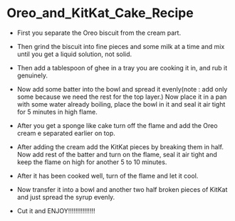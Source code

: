 # Oreo_and_KitKat_Cake_Recipe
 
- First you separate the Oreo biscuit from the cream part. 

- Then grind the biscuit into fine pieces and some milk at a time and mix until you get a liquid solution, not solid.

- Then add a tablespoon of ghee in a tray you are cooking it in, and rub it genuinely. 

- Now add some batter into the bowl and spread it evenly(note : add only some because we need the rest for the top layer.) Now place it in a pan with some water already boiling, place the bowl in it and seal it air tight for 5 minutes in high flame. 

- After you get a sponge like cake turn off the flame and add the Oreo cream e separated earlier on top. 

- After adding the cream add the KitKat pieces by breaking them in half. Now add rest of the batter and turn on the flame, seal it air tight and keep the flame on high for another 5 to 10 minutes.

- After it has been cooked well, turn of the flame and let it cool. 

- Now transfer it into a bowl and another two half broken pieces of KitKat and just spread the syrup evenly. 

- Cut it and ENJOY!!!!!!!!!!!!!!!  
